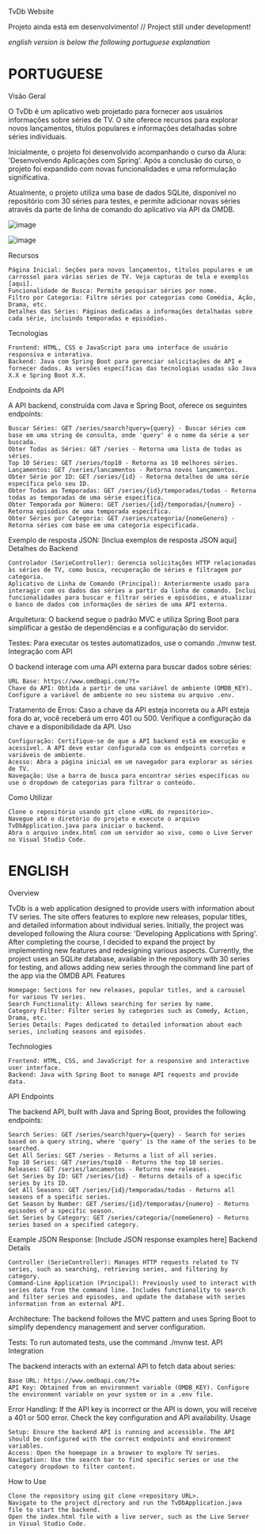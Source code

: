 TvDb Website


Projeto ainda está em desenvolvimento! // Project still under development!


*english version is below the following portuguese explanation*

# PORTUGUESE
Visão Geral

O TvDb é um aplicativo web projetado para fornecer aos usuários informações sobre séries de TV. O site oferece recursos para explorar novos lançamentos, títulos populares e informações detalhadas sobre séries individuais. 


Inicialmente, o projeto foi desenvolvido acompanhando o curso da Alura: 'Desenvolvendo Aplicações com Spring'. Após a conclusão do curso, o projeto foi expandido com novas funcionalidades e uma reformulação significativa. 


Atualmente, o projeto utiliza uma base de dados SQLite, disponível no repositório com 30 séries para testes, e permite adicionar novas séries através da parte de linha de comando do aplicativo via API da OMDB.


![image](https://github.com/user-attachments/assets/58fad673-0aaf-4399-9494-b4a2615dc985)


![image](https://github.com/user-attachments/assets/9ee768f5-234b-4214-a8f3-827094b696bc)


Recursos

    Página Inicial: Seções para novos lançamentos, títulos populares e um carrossel para várias séries de TV. Veja capturas de tela e exemplos [aqui].
    Funcionalidade de Busca: Permite pesquisar séries por nome.
    Filtro por Categoria: Filtre séries por categorias como Comédia, Ação, Drama, etc.
    Detalhes das Séries: Páginas dedicadas a informações detalhadas sobre cada série, incluindo temporadas e episódios.

Tecnologias

    Frontend: HTML, CSS e JavaScript para uma interface de usuário responsiva e interativa.
    Backend: Java com Spring Boot para gerenciar solicitações de API e fornecer dados. As versões específicas das tecnologias usadas são Java X.X e Spring Boot X.X.

Endpoints da API

A API backend, construída com Java e Spring Boot, oferece os seguintes endpoints:

    Buscar Séries: GET /series/search?query={query} - Buscar séries com base em uma string de consulta, onde 'query' é o nome da série a ser buscada.
    Obter Todas as Séries: GET /series - Retorna uma lista de todas as séries.
    Top 10 Séries: GET /series/top10 - Retorna as 10 melhores séries.
    Lançamentos: GET /series/lancamentos - Retorna novos lançamentos.
    Obter Série por ID: GET /series/{id} - Retorna detalhes de uma série específica pelo seu ID.
    Obter Todas as Temporadas: GET /series/{id}/temporadas/todas - Retorna todas as temporadas de uma série específica.
    Obter Temporada por Número: GET /series/{id}/temporadas/{numero} - Retorna episódios de uma temporada específica.
    Obter Séries por Categoria: GET /series/categoria/{nomeGenero} - Retorna séries com base em uma categoria especificada.

Exemplo de resposta JSON: [Inclua exemplos de resposta JSON aqui]
Detalhes do Backend

    Controlador (SerieController): Gerencia solicitações HTTP relacionadas às séries de TV, como busca, recuperação de séries e filtragem por categoria.
    Aplicativo de Linha de Comando (Principal): Anteriormente usado para interagir com os dados das séries a partir da linha de comando. Inclui funcionalidades para buscar e filtrar séries e episódios, e atualizar o banco de dados com informações de séries de uma API externa.

Arquitetura: O backend segue o padrão MVC e utiliza Spring Boot para simplificar a gestão de dependências e a configuração do servidor.

Testes: Para executar os testes automatizados, use o comando ./mvnw test.
Integração com API

O backend interage com uma API externa para buscar dados sobre séries:

    URL Base: https://www.omdbapi.com/?t=
    Chave da API: Obtida a partir de uma variável de ambiente (OMDB_KEY). Configure a variável de ambiente no seu sistema ou arquivo .env.

Tratamento de Erros: Caso a chave da API esteja incorreta ou a API esteja fora do ar, você receberá um erro 401 ou 500. Verifique a configuração da chave e a disponibilidade da API.
Uso

    Configuração: Certifique-se de que a API backend está em execução e acessível. A API deve estar configurada com os endpoints corretos e variáveis de ambiente.
    Acesso: Abra a página inicial em um navegador para explorar as séries de TV.
    Navegação: Use a barra de busca para encontrar séries específicas ou use o dropdown de categorias para filtrar o conteúdo.

Como Utilizar

    Clone o repositório usando git clone <URL do repositório>.
    Navegue até o diretório do projeto e execute o arquivo TvDbApplication.java para iniciar o backend.
    Abra o arquivo index.html com um servidor ao vivo, como o Live Server no Visual Studio Code.

# ENGLISH
Overview

TvDb is a web application designed to provide users with information about TV series. The site offers features to explore new releases, popular titles, and detailed information about individual series. Initially, the project was developed following the Alura course: 'Developing Applications with Spring'. After completing the course, I decided to expand the project by implementing new features and redesigning various aspects. Currently, the project uses an SQLite database, available in the repository with 30 series for testing, and allows adding new series through the command line part of the app via the OMDB API.
Features

    Homepage: Sections for new releases, popular titles, and a carousel for various TV series.
    Search Functionality: Allows searching for series by name.
    Category Filter: Filter series by categories such as Comedy, Action, Drama, etc.
    Series Details: Pages dedicated to detailed information about each series, including seasons and episodes.

Technologies

    Frontend: HTML, CSS, and JavaScript for a responsive and interactive user interface.
    Backend: Java with Spring Boot to manage API requests and provide data.

API Endpoints

The backend API, built with Java and Spring Boot, provides the following endpoints:

    Search Series: GET /series/search?query={query} - Search for series based on a query string, where 'query' is the name of the series to be searched.
    Get All Series: GET /series - Returns a list of all series.
    Top 10 Series: GET /series/top10 - Returns the top 10 series.
    Releases: GET /series/lancamentos - Returns new releases.
    Get Series by ID: GET /series/{id} - Returns details of a specific series by its ID.
    Get All Seasons: GET /series/{id}/temporadas/todas - Returns all seasons of a specific series.
    Get Season by Number: GET /series/{id}/temporadas/{numero} - Returns episodes of a specific season.
    Get Series by Category: GET /series/categoria/{nomeGenero} - Returns series based on a specified category.

Example JSON Response: [Include JSON response examples here]
Backend Details

    Controller (SerieController): Manages HTTP requests related to TV series, such as searching, retrieving series, and filtering by category.
    Command-Line Application (Principal): Previously used to interact with series data from the command line. Includes functionality to search and filter series and episodes, and update the database with series information from an external API.

Architecture: The backend follows the MVC pattern and uses Spring Boot to simplify dependency management and server configuration.

Tests: To run automated tests, use the command ./mvnw test.
API Integration

The backend interacts with an external API to fetch data about series:

    Base URL: https://www.omdbapi.com/?t=
    API Key: Obtained from an environment variable (OMDB_KEY). Configure the environment variable on your system or in a .env file.

Error Handling: If the API key is incorrect or the API is down, you will receive a 401 or 500 error. Check the key configuration and API availability.
Usage

    Setup: Ensure the backend API is running and accessible. The API should be configured with the correct endpoints and environment variables.
    Access: Open the homepage in a browser to explore TV series.
    Navigation: Use the search bar to find specific series or use the category dropdown to filter content.

How to Use

    Clone the repository using git clone <repository URL>.
    Navigate to the project directory and run the TvDbApplication.java file to start the backend.
    Open the index.html file with a live server, such as the Live Server in Visual Studio Code.
